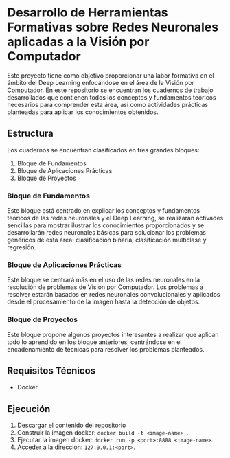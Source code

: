 # Desarrollo de Herramientas Formativas sobre Redes Neuronales aplicadas a la Visión por Computador

Este proyecto tiene como objetivo proporcionar una labor formativa en el ámbito del Deep Learning enfocándose
en el área de la Visión por Computador. En este repositorio se encuentran los cuadernos de trabajo desarrollados
que contienen todos los conceptos y fundamentos teóricos necesarios para comprender esta área, así como actividades
prácticas planteadas para aplicar los conocimientos obtenidos.

## Estructura
Los cuadernos se encuentran clasificados en tres grandes bloques:
1. Bloque de Fundamentos
2. Bloque de Aplicaciones Prácticas
3. Bloque de Proyectos

### Bloque de Fundamentos
Este bloque está centrado en explicar los conceptos y fundamentos teóricos de las redes neuronales y el Deep Learning,
se realizarán activades sencillas para mostrar ilustrar los conocimientos proporcionados y se desarrollarán redes
neuronales básicas para solucionar los problemas genéricos de esta área: clasificación binaria, clasificación multiclase
y regresión.

### Bloque de Aplicaciones Prácticas
Este bloque se centrará más en el uso de las redes neuronales en la resolución de problemas de Visión por Computador. Los
problemas a resolver estarán basados en redes neuronales convolucionales y aplicados desde el procesamiento de la imagen
hasta la detección de objetos.

### Bloque de Proyectos
Este bloque propone algunos proyectos interesantes a realizar que aplican todo lo aprendido en los bloque anteriores,
centrándose en el encadenamiento de técnicas para resolver los problemas planteados.

## Requisitos Técnicos
- Docker

## Ejecución
1. Descargar el contenido del repositorio
2. Construir la imagen docker: `docker build -t <image-name> `.
3. Ejecutar la imagen docker: `docker run -p <port>:8888 <image-name>`.
4. Acceder a la dirección: `127.0.0.1:<port>`.